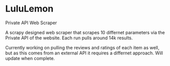 # LuluLemon
Private API Web Scraper

A scrapy designed web scraper that scrapes 10 differnet parameters via the Private API of the website. 
Each run pulls around 14k results.

Currently working on pulling the reviews and ratings of each item as well, but as this comes from an external API it requires a differnet approach. Will update when complete. 
